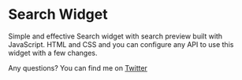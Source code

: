 <h1>Search Widget</h1>

Simple and effective Search widget with search preview built with JavaScript. HTML and CSS and you can configure any API to use this widget with a few changes. 


Any questions? 
You can find me on <a href="https://www.twitter.com/rartarian">Twitter</a>


